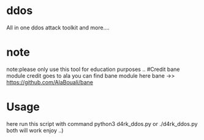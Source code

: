 # ddos
All in one ddos attack toolkit and more....
# note
note:please only use this tool for education purposes ..
#Credit
bane module credit goes to ala 
you can find bane module here 
bane ->> https://github.com/AlaBouali/bane
# Usage
here run this script with command python3 d4rk_ddos.py or ./d4rk_ddos.py both will work 
enjoy ..)
